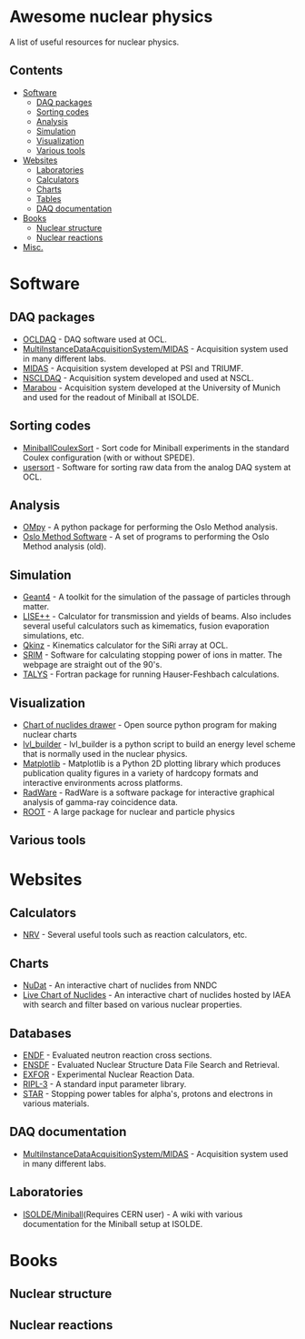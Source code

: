 # Awesome nuclear physics
A list of useful resources for nuclear physics.


## Contents

* [Software](#software)
	* [DAQ packages](#daq-packages)
	* [Sorting codes](#sorting-codes)
	* [Analysis](#analysis)
	* [Simulation](#simulation)
	* [Visualization](#visualization)
	* [Various tools](#various-tools)
* [Websites](#websites)
	* [Laboratories](#laboratories)
	* [Calculators](#calculators)
	* [Charts](#charts)
	* [Tables](#tables)
	* [DAQ documentation](#daq-documentation)
* [Books](#books)
	* [Nuclear structure](#nuclear-structure)
	* [Nuclear reactions](#nuclear-reactions)
* [Misc.](#misc)



# Software

## DAQ packages
 * [OCLDAQ](https://github.com/oslocyclotronlab/OCLDAQ) - DAQ software used at OCL.
 * [MultiInstanceDataAcquisitionSystem/MIDAS](http://npg.dl.ac.uk/MIDAS/) - Acquisition system used in many different labs.
 * [MIDAS](https://midas.triumf.ca) - Acquisition system developed at PSI and TRIUMF.
 * [NSCLDAQ](http://docs.nscl.msu.edu/daq/) - Acquisition system developed and used at NSCL.
 * [Marabou](https://www-old.mll-muenchen.de/marabou/htmldoc/) - Acquisition system developed at the University of Munich and used for the readout of Miniball at ISOLDE.

## Sorting codes
 * [MiniballCoulexSort](https://github.com/Miniball/MiniballCoulexSort) - Sort code for Miniball experiments in the standard Coulex configuration (with or without SPEDE).
 * [usersort](https://github.com/oslocyclotronlab/usersort) - Software for sorting raw data from the analog DAQ system at OCL.

## Analysis
 * [OMpy](https://github.com/oslocyclotronlab/ompy) - A python package for performing the Oslo Method analysis.
 * [Oslo Method Software](https://github.com/oslocyclotronlab/oslo-method-software) - A set of programs to performing the Oslo Method analysis (old).

## Simulation
 * [Geant4](http://geant4.web.cern.ch) - A toolkit for the simulation of the passage of particles through matter.
 * [LISE++](http://lise.nscl.msu.edu/lise.html) - Calculator for transmission and yields of beams. Also includes several useful calculators such as kimematics, fusion evaporation simulations, etc.
 * [Qkinz](https://github.com/oslocyclotronlab/Qkinz) - Kinematics calculator for the SiRi array at OCL.
 * [SRIM](http://www.srim.org) - Software for calculating stopping power of ions in matter. The webpage are straight out of the 90's.
 * [TALYS](talys.eu) - Fortran package for running Hauser-Feshbach calculations.
 

## Visualization
 * [Chart of nuclides drawer](https://github.com/kmiernik/Chart-of-nuclides-drawer) - Open source python program for making nuclear charts
 * [lvl_builder](http://peiluan-tai.com/programs/lvl_builder.html) - lvl_builder is a python script to build an energy level scheme that is normally used in the nuclear physics.
 * [Matplotlib](matplotlib.org) - Matplotlib is a Python 2D plotting library which produces publication quality figures in a variety of hardcopy formats and interactive environments across platforms.
 * [RadWare](https://radware.phy.ornl.gov) - RadWare is a software package for interactive graphical analysis of gamma-ray coincidence data.
 * [ROOT](https://root.cern) - A large package for nuclear and particle physics

## Various tools

# Websites

## Calculators
 * [NRV](http://nrv.jinr.ru/nrv/) - Several useful tools such as reaction calculators, etc.

## Charts

 * [NuDat](https://www.nndc.bnl.gov/nudat2/) - An interactive chart of nuclides from NNDC
 * [Live Chart of Nuclides](https://www-nds.iaea.org/relnsd/vcharthtml/VChartHTML.html) - An interactive chart of nuclides hosted by IAEA with search and filter based on various nuclear properties.


## Databases
 * [ENDF](https://www.nndc.bnl.gov/exfor/endf00.jsp) - Evaluated neutron reaction cross sections.
 * [ENSDF](https://www.nndc.bnl.gov/ensdf/) - Evaluated Nuclear Structure Data File Search and Retrieval.
 * [EXFOR](https://www-nds.iaea.org/exfor/) - Experimental Nuclear Reaction Data.
 * [RIPL-3](https://www-nds.iaea.org/RIPL-3/) - A standard input parameter library.
 * [STAR](https://physics.nist.gov/PhysRefData/Star/Text/intro.html) - Stopping power tables for alpha's, protons and electrons in various materials.

## DAQ documentation
 * [MultiInstanceDataAcquisitionSystem/MIDAS](http://npg.dl.ac.uk/MIDAS/) - Acquisition system used in many different labs.

## Laboratories
 * [ISOLDE/Miniball](https://twiki.cern.ch/twiki/bin/view/Miniball/WebHome)(Requires CERN user) - A wiki with various documentation for the Miniball setup at ISOLDE.

# Books

## Nuclear structure

## Nuclear reactions